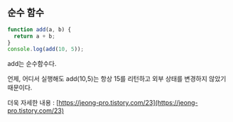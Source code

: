 ## 순수 함수

```js
function add(a, b) {
  return a + b;
}
console.log(add(10, 5));
```

add는 순수함수다.

언제, 어디서 실행해도 add(10,5)는 항상 15를 리턴하고 외부 상태를 변경하지 않았기 때문이다.

더욱 자세한 내용 : [https://jeong-pro.tistory.com/23](https://jeong-pro.tistory.com/23)
